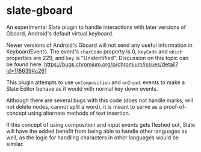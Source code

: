 # slate-gboard

An experimental Slate plugin to handle interactions with later versions of Gboard, Android's default virtual keyboard.

Newer versions of Android's Gboard will not send any useful information in KeyboardEvents. The event's `charCode` property is 0, `keyCode` and `which` properties are 229, and `key` is "Unidentified". Discussion on this topic can be found here: https://bugs.chromium.org/p/chromium/issues/detail?id=118639#c261

This plugin attempts to use `onComposition` and `onInput` events to make a Slate Editor behave as it would with normal key down events.

Although there are several bugs with this code (does not handle marks, will not delete nodes, cannot split a word), it is meant to serve as a proof-of-concept using alternate methods of text insertion.

If this concept of using composition and input events gets fleshed out, Slate will have the added benefit from being able to handle other languages as well, as the logic for handling characters in other languages would be similar.